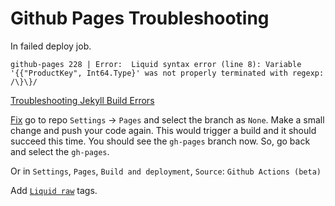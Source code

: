 # Github Pages Troubleshooting

In failed deploy job.
```
github-pages 228 | Error:  Liquid syntax error (line 8): Variable '{{"ProductKey", Int64.Type}' was not properly terminated with regexp: /\}\}/
```
[Troubleshooting Jekyll Build Errors](https://docs.github.com/en/pages/setting-up-a-github-pages-site-with-jekyll/troubleshooting-jekyll-build-errors-for-github-pages-sites)

[Fix](https://github.com/alshedivat/al-folio/discussions/864#discussioncomment-3543060) go to repo `Settings` -> `Pages` and select the branch as `None`. Make a small change and push your code again. This would trigger a build and it should succeed this time. You should see the `gh-pages` branch now. So, go back and select the `gh-pages`.

Or in `Settings`, `Pages`, `Build and deployment`, `Source`: `Github Actions (beta)`

Add [`Liquid raw`](https://www.digitalocean.com/community/tutorials/jekyll-escaping-liquid-tags) tags.

